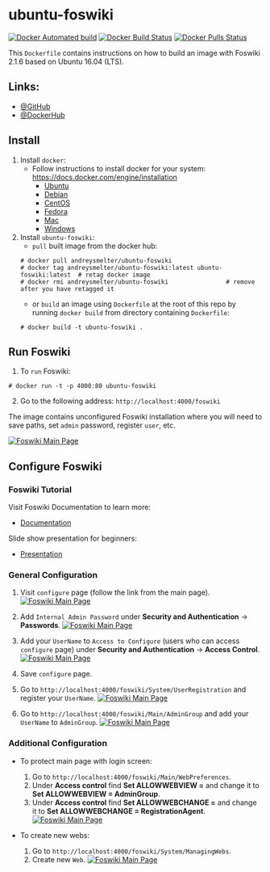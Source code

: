 # ubuntu-foswiki

[![Docker Automated build](https://img.shields.io/docker/automated/andreysmelter/ubuntu-foswiki.svg)](https://github.com/andreysmelter/ubuntu-foswiki)
[![Docker Build Status](https://img.shields.io/docker/build/andreysmelter/ubuntu-foswiki.svg)](https://hub.docker.com/r/andreysmelter/ubuntu-foswiki)
[![Docker Pulls Status](https://img.shields.io/docker/pulls/andreysmelter/ubuntu-foswiki.svg)](https://hub.docker.com/r/andreysmelter/ubuntu-foswiki)


This `Dockerfile` contains instructions on how to build an image with Foswiki 2.1.6 based on Ubuntu 16.04 (LTS).


## Links:

   * [@GitHub](https://github.com/andreysmelter/ubuntu-foswiki)
   * [@DockerHub](https://hub.docker.com/r/andreysmelter/ubuntu-foswiki/)


## Install

1. Install `docker`:
   * Follow instructions to install docker for your system: https://docs.docker.com/engine/installation
      * [Ubuntu](https://docs.docker.com/engine/installation/linux/docker-ce/ubuntu/)
      * [Debian](https://docs.docker.com/engine/installation/linux/docker-ce/debian/)
      * [CentOS](https://docs.docker.com/engine/installation/linux/docker-ce/centos/)
      * [Fedora](https://docs.docker.com/engine/installation/linux/docker-ce/fedora/)
      * [Mac](https://docs.docker.com/docker-for-mac/install/)
      * [Windows](https://docs.docker.com/docker-for-windows/install/)
2. Install `ubuntu-foswiki`:
   * `pull` built image from the docker hub:
   ```
   # docker pull andreysmelter/ubuntu-foswiki
   # docker tag andreysmelter/ubuntu-foswiki:latest ubuntu-foswiki:latest  # retag docker image
   # docker rmi andreysmelter/ubuntu-foswiki                # remove after you have retagged it
   ```
   * or `build` an image using `Dockerfile` at the root of this repo by running `docker build` from directory containing `Dockerfile`:
   ```
   # docker build -t ubuntu-foswiki .
   ```


## Run Foswiki

1. To `run` Foswiki:
```
# docker run -t -p 4000:80 ubuntu-foswiki
```
2. Go to the following address: `http://localhost:4000/foswiki`

The image contains unconfigured Foswiki installation where you will need to save paths, 
set `admin` password, register `user`, etc.

[![Foswiki Main Page](https://raw.githubusercontent.com/andreysmelter/ubuntu-foswiki/master/docs/static/foswiki_main_page.png)](https://raw.githubusercontent.com/andreysmelter/ubuntu-foswiki/master/docs/static/foswiki_main_page.png)


## Configure Foswiki

### Foswiki Tutorial

Visit Foswiki Documentation to learn more:
   * [Documentation](https://foswiki.org/System/WebHome)

Slide show presentation for beginners:
   * [Presentation](https://foswiki.org/System/BeginnersStartHere?slideshow=on;cover=slideshow#GoSlide1)


### General Configuration

1. Visit `configure` page (follow the link from the main page).
   [![Foswiki Main Page](https://raw.githubusercontent.com/andreysmelter/ubuntu-foswiki/master/docs/static/foswiki_configure_page.png)](https://raw.githubusercontent.com/andreysmelter/ubuntu-foswiki/master/docs/static/foswiki_configure_page.png)

2. Add `Internal Admin Password` under **Security and Authentication** -> **Passwords**.
   [![Foswiki Main Page](https://raw.githubusercontent.com/andreysmelter/ubuntu-foswiki/master/docs/static/foswiki_internal_password_page.png)](https://raw.githubusercontent.com/andreysmelter/ubuntu-foswiki/master/docs/static/foswiki_internal_password_page.png)

3. Add your `UserName` to `Access to Configure` (users who can access `configure` page) under **Security and Authentication** -> **Access Control**.
   [![Foswiki Main Page](https://raw.githubusercontent.com/andreysmelter/ubuntu-foswiki/master/docs/static/foswiki_access_control_page.png)](https://raw.githubusercontent.com/andreysmelter/ubuntu-foswiki/master/docs/static/foswiki_access_control_page.png)

4. Save `configure` page.
5. Go to `http://localhost:4000/foswiki/System/UserRegistration` and register your `UserName`.
   [![Foswiki Main Page](https://raw.githubusercontent.com/andreysmelter/ubuntu-foswiki/master/docs/static/foswiki_user_registration_page.png)](https://raw.githubusercontent.com/andreysmelter/ubuntu-foswiki/master/docs/static/foswiki_user_registration_page.png)

6. Go to `http://localhost:4000/foswiki/Main/AdminGroup` and add your `UserName` to `AdminGroup`.
   [![Foswiki Main Page](https://raw.githubusercontent.com/andreysmelter/ubuntu-foswiki/master/docs/static/foswiki_admin_group_page.png)](https://raw.githubusercontent.com/andreysmelter/ubuntu-foswiki/master/docs/static/foswiki_admin_group_page.png)


### Additional Configuration

* To protect main page with login screen:

   1. Go to `http://localhost:4000/foswiki/Main/WebPreferences`.
   2. Under **Access control** find **Set ALLOWWEBVIEW =** and change it to **Set ALLOWWEBVIEW = AdminGroup**.
   3. Under **Access control** find **Set ALLOWWEBCHANGE =** and change it to **Set ALLOWWEBCHANGE = RegistrationAgent**.
      [![Foswiki Main Page](https://raw.githubusercontent.com/andreysmelter/ubuntu-foswiki/master/docs/static/foswiki_web_preferences_page.png)](https://raw.githubusercontent.com/andreysmelter/ubuntu-foswiki/master/docs/static/foswiki_web_preferences_page.png)


* To create new webs:

   1. Go to `http://localhost:4000/foswiki/System/ManagingWebs`.
   2. Create new `Web`.
      [![Foswiki Main Page](https://raw.githubusercontent.com/andreysmelter/ubuntu-foswiki/master/docs/static/foswiki_managing_webs_page.png)](https://raw.githubusercontent.com/andreysmelter/ubuntu-foswiki/master/docs/static/foswiki_managing_webs_page.png)

